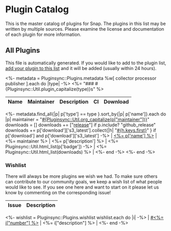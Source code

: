 # Plugin Catalog
This is the master catalog of plugins for Snap. The plugins in this list may be written by multiple sources. Please examine the license and documentation of each plugin for more information.

## All Plugins
This file is automatically generated. If you would like to add to the plugin list, [add your plugin to this list](docs/plugins.yml) and it will be added (usually within 24 hours).

<%-
metadata = Pluginsync::Plugins.metadata
%w[ collector processor publisher ].each do |type|
-%>
<%= "### #{Pluginsync::Util.plugin_capitalize(type)}s" %>

| Name | Maintainer | Description | CI | Download |
|------|------------|-------------|----|----------|
<%-
  metadata.find_all{|p| p['type'] == type }.sort_by{|p| p['name']}.each do |p|
    maintainer = "[#{Pluginsync::Util.org_capitalize(p["maintainer"])}](#{p['maintainer_url']})"
    downloads = []
    downloads += ["[release](#{p['github_release']})"] if p.include? "github_release"
    downloads += p['download']['s3_latest'].collect{|h| "[#{h.keys.first}](#{h[h.keys.first]})" } if p['download'] and p['download']['s3_latest']
-%>
| [<%= p['name'] %>](<%= p['repo_url'] %>) | <%= maintainer %> | <%= p['description'] %> | <%= Pluginsync::Util.html_list(p['badge']) -%> | <%= Pluginsync::Util.html_list(downloads) %> |
  <%- end -%>
<%- end -%>

### Wishlist

There will always be more plugins we wish we had. To make sure others can contribute to our community goals, we keep a wish list of what people would like to see. If you see one here and want to start on it please let us know by commenting on the corresponding issue!

| Issue | Description |
|-------|-------------|
<%-
wishlist = Pluginsync::Plugins.wishlist
wishlist.each do |i|
-%>
| [#<%= i["number"] %>](<%= i["url"] %>) | <%= i["description"] %> |
<%- end -%>
